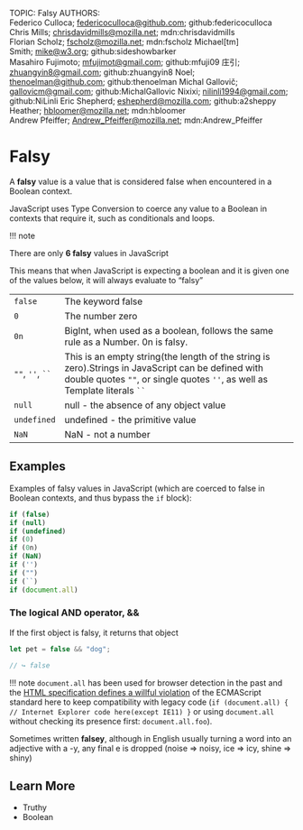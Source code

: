 TOPIC: Falsy
AUTHORS: Federico Culloca; federicoculloca@github.com; github:federicoculloca
         Chris Mills; chrisdavidmills@mozilla.net; mdn:chrisdavidmills
         Florian Scholz; fscholz@mozilla.net; mdn:fscholz
         Michael[tm] Smith; mike@w3.org; github:sideshowbarker
         Masahiro Fujimoto; mfujimot@gmail.com; github:mfuji09
         庄引; zhuangyin8@gmail.com; github:zhuangyin8
         Noel; thenoelman@github.com; github:thenoelman
         Michal Gallovič; gallovicm@gmail.com; github:MichalGallovic
         Nixixi; nilinli1994@gmail.com; github:NiLinli
         Eric Shepherd; eshepherd@mozilla.com; github:a2sheppy
         Heather; hbloomer@mozilla.net; mdn:hbloomer
         Andrew Pfeiffer; Andrew_Pfeiffer@mozilla.net; mdn:Andrew_Pfeiffer

# Falsy

A **falsy** value is a value that is considered false when encountered in a Boolean context.

JavaScript uses Type Conversion to coerce any value to a Boolean in contexts that require it,
such as conditionals and loops.

!!! note

There are only **6 falsy** values in JavaScript

This means that when JavaScript is expecting a boolean and it is given one of the values below,
it will always evaluate to “falsy”

|  |  |
| -- | -- |
| `false` | The keyword false |
| `0` | The number zero |
| `0n` | BigInt, when used as a boolean, follows the same rule as a Number. 0n is falsy. |
| `""`, `''`, ` `` ` | This is an empty string(the length of the string is zero).Strings in JavaScript can be defined with double quotes `""`, or single quotes `''`, as well as Template literals ` `` ` |
| `null` | null  - the absence of any object value |
| `undefined` | undefined - the primitive value |
| `NaN` | NaN - not a number |

## Examples

Examples of falsy values in JavaScript (which are coerced to false in Boolean contexts, and thus
bypass the `if` block):

```javascript
if (false)
if (null)
if (undefined)
if (0)
if (0n)
if (NaN)
if ('')
if ("")
if (``)
if (document.all)
```

### The logical AND operator, &&

If the first object is falsy, it returns that object

```javascript
let pet = false && "dog";

// ↪ false
```

!!! note
    `document.all` has been used for browser detection in the past and the
    [HTML specification defines a willful violation](http://www.whatwg.org/specs/web-apps/current-work/multipage/obsolete.html#dom-document-all)
    of the ECMAScript standard here to keep compatibility with legacy code
    (`if (document.all) { // Internet Explorer code here(except IE11) }`
    or using `document.all` without checking its presence first: `document.all.foo`).

Sometimes written **falsey**, although in English usually turning a word into an adjective with a -y,
any final e is dropped (noise => noisy, ice => icy, shine => shiny)

## Learn More

- Truthy
- Boolean

